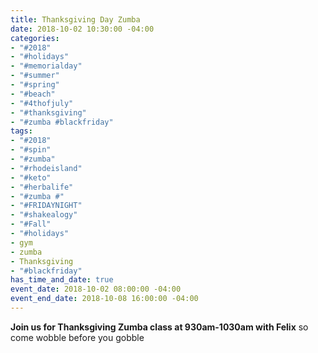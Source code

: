 ```yaml
---
title: Thanksgiving Day Zumba
date: 2018-10-02 10:30:00 -04:00
categories:
- "#2018"
- "#holidays"
- "#memorialday"
- "#summer"
- "#spring"
- "#beach"
- "#4thofjuly"
- "#thanksgiving"
- "#zumba #blackfriday"
tags:
- "#2018"
- "#spin"
- "#zumba"
- "#rhodeisland"
- "#keto"
- "#herbalife"
- "#zumba #"
- "#FRIDAYNIGHT"
- "#shakealogy"
- "#Fall"
- "#holidays"
- gym
- zumba
- Thanksgiving
- "#blackfriday"
has_time_and_date: true
event_date: 2018-10-02 08:00:00 -04:00
event_end_date: 2018-10-08 16:00:00 -04:00
---
```


**Join us for Thanksgiving Zumba class at 930am-1030am with Felix** so come wobble before you gobble 